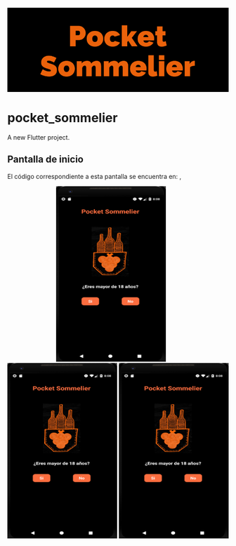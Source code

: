 <p align="center">
  <img src="https://github.com/Cris1997/Assets/blob/master/Pocket%20Sommelier.png">
</p>



# pocket_sommelier

A new Flutter project.

## Pantalla de inicio
El código correspondiente a esta pantalla se encuentra en: ,
<p align="center">
  <img src="https://github.com/Cris1997/Assets/blob/master/1.png" width="250" height="400">
   &nbsp; 
   &nbsp; 
   &nbsp; 
   &nbsp; 
  <img src="https://github.com/Cris1997/Assets/blob/master/1.png" width="250" height="400">
  <img src="https://github.com/Cris1997/Assets/blob/master/1.png" width="250" height="400">
</p5


